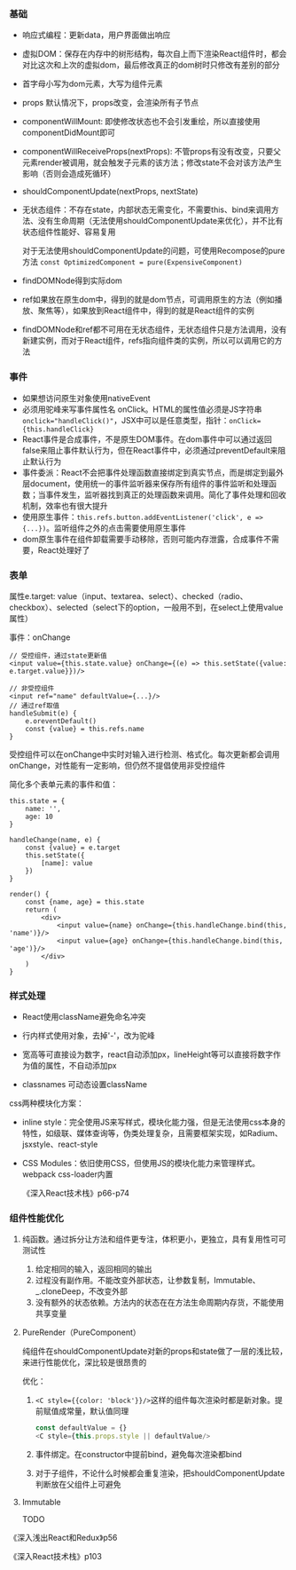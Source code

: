 ### 基础

* 响应式编程：更新data，用户界面做出响应

* 虚拟DOM：保存在内存中的树形结构，每次自上而下渲染React组件时，都会对比这次和上次的虚拟dom，最后修改真正的dom树时只修改有差别的部分

* 首字母小写为dom元素，大写为组件元素

* props 默认情况下，props改变，会渲染所有子节点

* componentWillMount: 即使修改状态也不会引发重绘，所以直接使用componentDidMount即可

* componentWillReceiveProps(nextProps): 不管props有没有改变，只要父元素render被调用，就会触发子元素的该方法；修改state不会对该方法产生影响（否则会造成死循环）

* shouldComponentUpdate(nextProps, nextState) 

* 无状态组件：不存在state，内部状态无需变化，不需要this、bind来调用方法、没有生命周期（无法使用shouldComponentUpdate来优化），并不比有状态组件性能好、容易复用

  对于无法使用shouldComponentUpdate的问题，可使用Recompose的pure方法 `const OptimizedComponent = pure(ExpensiveComponent)`

* findDOMNode得到实际dom

* ref如果放在原生dom中，得到的就是dom节点，可调用原生的方法（例如播放、聚焦等），如果放到React组件中，得到的就是React组件的实例

* findDOMNode和ref都不可用在无状态组件，无状态组件只是方法调用，没有新建实例，而对于React组件，refs指向组件类的实例，所以可以调用它的方法

### 事件

* 如果想访问原生对象使用nativeEvent
* 必须用驼峰来写事件属性名 onClick。HTML的属性值必须是JS字符串`onclick="handleClick()"`，JSX中可以是任意类型，指针：`onClick={this.handleClick}`
* React事件是合成事件，不是原生DOM事件。在dom事件中可以通过返回false来阻止事件默认行为，但在React事件中，必须通过preventDefault来阻止默认行为
* 事件委派：React不会把事件处理函数直接绑定到真实节点，而是绑定到最外层document，使用统一的事件监听器来保存所有组件的事件监听和处理函数；当事件发生，监听器找到真正的处理函数来调用。简化了事件处理和回收机制，效率也有很大提升
* 使用原生事件：`this.refs.button.addEventListener('click', e => {...})`。监听组件之外的点击需要使用原生事件
* dom原生事件在组件卸载需要手动移除，否则可能内存泄露，合成事件不需要，React处理好了

### 表单

属性e.target: value（input、textarea、select）、checked（radio、checkbox）、selected（select下的option，一般用不到，在select上使用value属性）

事件：onChange

```
// 受控组件，通过state更新值
<input value={this.state.value} onChange={(e) => this.setState({value: e.target.value}})/>

// 非受控组件
<input ref="name" defaultValue={...}/>
// 通过ref取值
handleSubmit(e) {
	e.oreventDefault()
	const {value} = this.refs.name
}
```

受控组件可以在onChange中实时对输入进行检测、格式化。每次更新都会调用onChange，对性能有一定影响，但仍然不提倡使用非受控组件

简化多个表单元素的事件和值：

```
this.state = {
	name: '',
	age: 10
}

handleChange(name, e) {
	const {value} = e.target
	this.setState({
		[name]: value
	})
}

render() {
	const {name, age} = this.state
	return (
		<div>
			<input value={name} onChange={this.handleChange.bind(this, 'name')}/>
			<input value={age} onChange={this.handleChange.bind(this, 'age')}/>
		</div>
	)
}
```

### 样式处理

* React使用className避免命名冲突
* 行内样式使用对象，去掉'-'，改为驼峰
* 宽高等可直接设为数字，react自动添加px，lineHeight等可以直接将数字作为值的属性，不自动添加px

* classnames 可动态设置className

css两种模块化方案：

* inline style：完全使用JS来写样式，模块化能力强，但是无法使用css本身的特性，如级联、媒体查询等，伪类处理复杂，且需要框架实现，如Radium、jsxstyle、react-style

* CSS Modules：依旧使用CSS，但使用JS的模块化能力来管理样式。webpack css-loader内置

  《深入React技术栈》p66-p74

### 组件性能优化

1. 纯函数。通过拆分让方法和组件更专注，体积更小，更独立，具有复用性可可测试性

   1. 给定相同的输入，返回相同的输出
   2. 过程没有副作用。不能改变外部状态，让参数复制，Immutable、_.cloneDeep，不改变外部
   3. 没有额外的状态依赖。方法内的状态在在方法生命周期内存货，不能使用共享变量

2. PureRender（PureComponent）

   纯组件在shouldComponentUpdate对新的props和state做了一层的浅比较，来进行性能优化，深比较是很昂贵的

   优化：

   1. `<C style={{color: 'block'}}/>`这样的组件每次渲染时都是新对象。提前赋值成常量，默认值同理

      ```js
      const defaultValue = {}
      <C style={this.props.style || defaultValue/>
      ```

   2. 事件绑定。在constructor中提前bind，避免每次渲染都bind

   3. 对于子组件，不论什么时候都会重复渲染，把shouldComponentUpdate判断放在父组件上可避免

3. Immutable

   TODO

《深入浅出React和Redux》p56

《深入React技术栈》p103

